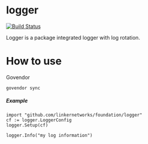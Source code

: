 logger
===

[![Build Status](https://travis-ci.org/linkernetworks/logger.svg?branch=master)](https://travis-ci.org/linkernetworks/logger)

Logger is a package integrated logger with log rotation.

# How to use

Govendor
```
govendor sync
```

##### Example

```
import "github.com/linkernetworks/foundation/logger"
cf := logger.LoggerConfig
logger.Setup(cf)

logger.Info("my log information")
```
